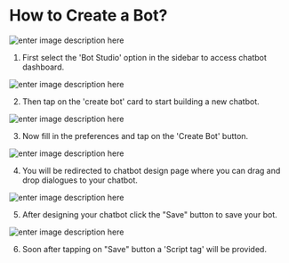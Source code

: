
# How to  Create a Bot?
![enter image description here](https://i.ibb.co/f8Qg5bh/create-bot-1.png)

1) First select the 'Bot Studio' option in the sidebar to access chatbot dashboard.

![enter image description here](https://i.ibb.co/d5Z61cS/create-bot-2.png)

2) Then tap on the 'create bot' card to start building a new chatbot.

![enter image description here](https://i.ibb.co/Pww5njC/create-bot-3.png)

3) Now fill in the preferences and tap on the 'Create Bot' button.

![enter image description here](https://i.ibb.co/MhCZHDr/create-bot-4.png)

4) You will be redirected to chatbot design page where you can drag and drop dialogues to your chatbot.

![enter image description here](https://i.ibb.co/2kxS8F4/create-bot-5.png)

5) After designing your chatbot click the "Save" button to save your bot.

![enter image description here](https://i.ibb.co/sHZcW9s/create-bot-6.png)

6) Soon after tapping on "Save" button a 'Script tag' will be provided.
```
